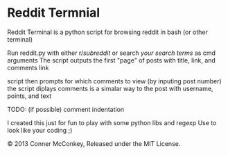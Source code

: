 # Reddit Termnial

Reddit Terminal is a python script for browsing reddit in bash (or other terminal)

Run reddit.py with either r/*subreddit* or search *your search terms* as cmd arguments
The script outputs the first "page" of posts with title, link, and comments link

script then prompts for which comments to view (by inputing post number)
the script diplays comments is a simalar way to the post with username, points, and text

TODO: (if possible) comment indentation 

I created this just for fun to play with some python libs and regexp
Use to look like your coding ;)

© 2013 Conner McConkey, Released under the MIT License.
